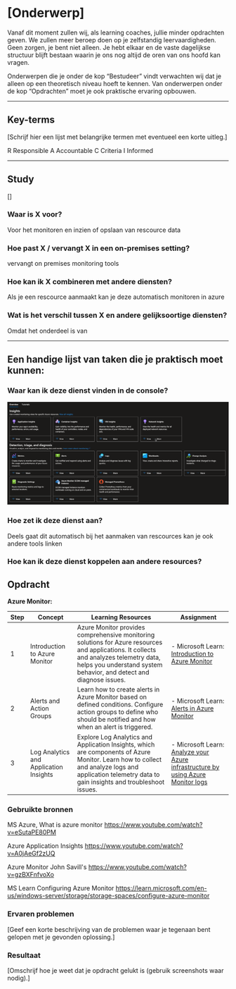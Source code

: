 # [Onderwerp]
Vanaf dit moment zullen wij, als learning coaches, jullie minder opdrachten geven. We zullen meer beroep doen op je zelfstandig leervaardigheden. Geen zorgen, je bent niet alleen. Je hebt elkaar en de vaste dagelijkse structuur blijft bestaan waarin je ons nog altijd de oren van ons hoofd kan vragen.

Onderwerpen die je onder de kop “Bestudeer” vindt verwachten wij dat je alleen op een theoretisch niveau hoeft te kennen. Van onderwerpen onder de kop “Opdrachten” moet je ook praktische ervaring opbouwen.


---

## Key-terms
[Schrijf hier een lijst met belangrijke termen met eventueel een korte uitleg.]

R Responsible
A Accountable
C Criteria
I Informed

---

## Study
[]
### Waar is X voor?
Voor het monitoren en inzien of opslaan van rescource data
### Hoe past X / vervangt X in een on-premises setting?
vervangt on premises monitoring tools
### Hoe kan ik X combineren met andere diensten?
Als je een rescource aanmaakt kan je deze automatisch monitoren in azure
### Wat is het verschil tussen X en andere gelijksoortige diensten?
Omdat het onderdeel is van 

---

## Een handige lijst van taken die je praktisch moet kunnen:
### Waar kan ik deze dienst vinden in de console?
![Hier](<../00_includes/AZ-13/Azure monitor location.png>)
### Hoe zet ik deze dienst aan?
Deels gaat dit automatisch bij het aanmaken van rescources kan je ook andere tools linken 
### Hoe kan ik deze dienst koppelen aan andere resources?


## Opdracht


**Azure Monitor:**

| Step | Concept | Learning Resources | Assignment |
|------|---------|--------------------|------------|
| 1    | Introduction to Azure Monitor | Azure Monitor provides comprehensive monitoring solutions for Azure resources and applications. It collects and analyzes telemetry data, helps you understand system behavior, and detect and diagnose issues. | - Microsoft Learn: [Introduction to Azure Monitor](https://docs.microsoft.com/en-us/learn/modules/intro-to-azure-monitor/) | Enable Azure Monitor for a resource or application in Azure. Configure metrics and logs collection. Explore the Azure Monitor dashboard and view metrics and logs. |
| 2    | Alerts and Action Groups | Learn how to create alerts in Azure Monitor based on defined conditions. Configure action groups to define who should be notified and how when an alert is triggered. | - Microsoft Learn: [Alerts in Azure Monitor](https://learn.microsoft.com/en-us/training/modules/configure-azure-alerts/) | Create an alert rule for a specific metric or log condition. Configure an action group to send email notifications when the alert is triggered. Test the alert by triggering the condition. |
| 3    | Log Analytics and Application Insights | Explore Log Analytics and Application Insights, which are components of Azure Monitor. Learn how to collect and analyze logs and application telemetry data to gain insights and troubleshoot issues. | - Microsoft Learn: [Analyze your Azure infrastructure by using Azure Monitor logs](https://learn.microsoft.com/en-us/training/modules/analyze-infrastructure-with-azure-monitor-logs/) | Enable Log Analytics for a resource and configure log collection. Use Application Insights to instrument an application and view its telemetry data. |


### Gebruikte bronnen
MS Azure, What is azure monitor
https://www.youtube.com/watch?v=eSutaPE80PM

Azure Application Insights
https://www.youtube.com/watch?v=A0jAeGf2zUQ

Azure Monitor John Savill's
https://www.youtube.com/watch?v=gzBXFnfvoXo

MS Learn Configuring Azure Monitor
https://learn.microsoft.com/en-us/windows-server/storage/storage-spaces/configure-azure-monitor

### Ervaren problemen
[Geef een korte beschrijving van de problemen waar je tegenaan bent gelopen met je gevonden oplossing.]

### Resultaat
[Omschrijf hoe je weet dat je opdracht gelukt is (gebruik screenshots waar nodig).]
